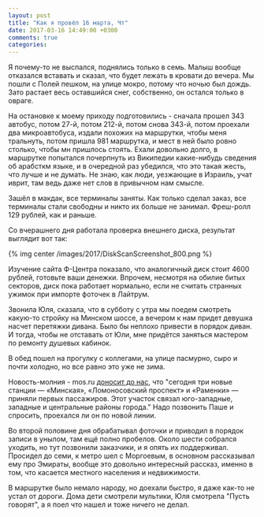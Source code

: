 ```yaml
---
layout: post
title: "Как я провёл 16 марта, Чт"
date: 2017-03-16 14:49:00 +0300
comments: true
categories: 
---
```

Я почему-то не выспался, поднялись только в семь. Малыш вообще отказался вставать и сказал, что будет лежать в кровати до вечера. Мы пошли с Полей пешком, на улице мокро, потому что ночью был дождь. Зато растает весь оставшийся снег, собственно, он остался только в овраге.

На остановке к моему приходу подготовились - сначала прошел 343 автобус, потом 27-й, потом 212-й, потом снова 343-й, потом проехали два микроавтобуса, издали похожих на маршрутки, чтобы меня тральнуть, потом пришла 981 маршрутка, и мест в ней было ровно столько, чтобы мн пришлось стоять. Ехали довольно долго, в маршрутке попытался почерпнуть из Википедии какие-нибудь сведения об арабсткм языке, и в очередной раз убедился, что это такая жесть, что лучше и не думать. Не знаю, как люди, уезжающие в Израиль, учат иврит, там ведь даже нет слов в привычном нам смысле.

Зашёл в макдак, все терминалы заняты. Как только сделал заказ, все терминалы стали свободны и никто их больше не занимал. Фреш-ролл 129 рублей, как и раньше.

Со вчерашнего дня работала проверка внешнего диска, результат выглядит вот так:

{% img center /images/2017/DiskScanScreenshot_800.png %}

Изучение сайта Ф-Центра показало, что аналогичный диск стоит 4600 рублей, готовьте ваши денежки. Впрочем, несмотря на обилие битых секторов, диск пока работает нормально, если не считать странных ужимок при импорте фоточек в Лайтрум.

Звонила Юля, сказала, что в субботу с утра мы поедем смотреть какую-то стройку на Минском шоссе, а вечером к нам придет девушка насчет перетяжки дивана. Было бы неплохо привести в порядок диван. И тогда, чтобы не отставать от Юли, мне придётся заняться мастером по ремонту душевых кабинок.

В обед пошел на прогулку с коллегами, на улице пасмурно, сыро и почти холодно, но все равно это уже не зима.

Новость-молния - mos.ru [доносит до нас](https://www.mos.ru/news/item/21592073/), что "сегодня три новые станции — «Минская», «Ломоносовский проспект» и «Раменки» — приняли первых пассажиров. Этот участок связал юго-западные, западные и центральные районы города." Надо позвонить Паше и спросить, проехался ли он по новой линии.

Во второй половине дня обрабатывал фоточки и приводил в порядок записи в унылом, там ещё полно пробелов. Около шести собрался уходить, но тут позвонили заказчики, и я опять их поддерживал. Просидел до семи, к метро шел с Моргоевым, в основном рассказывал ему про Эмираты, вообще это довольно интересный рассказ, именно в том, что касается местного населения и недвижимости.

В маршрутке было немало народу, но доехали быстро, я даже как-то не устал от дороги. Дома дети смотрели мультики, Юля смотрела "Пусть говорят", а я поел что нашел и тоже ничего не делал.